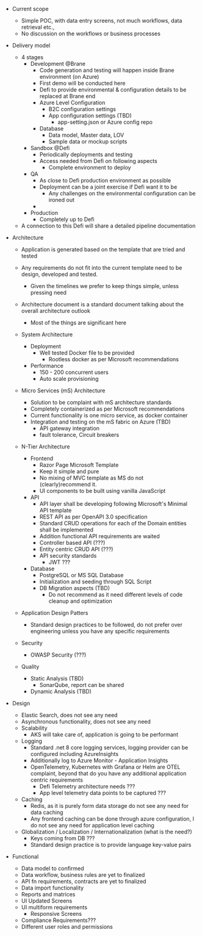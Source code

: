 - Current scope
  - Simple POC, with data entry screens, not much workflows, data retrieval etc.,
  - No discussion on the workflows or business processes

- Delivery model
  - 4 stages
    - Development @Brane
      - Code generation and testing will happen inside Brane environment (on Azure)
      - First demo will be conducted here
      - Defi to provide environmental & configuration details to be replaced at Brane end
      - Azure Level Configuration
        - B2C configuration settings
        - App configuration settings (TBD)
          - app-setting.json or Azure config repo
      - Database
        - Data model, Master data, LOV
        - Sample data or mockup scripts
    - Sandbox @Defi
      - Periodically deployments and testing
      - Access needed from Defi on following aspects
        - Complete environment to deploy
    - QA
      - As close to Defi production environment as possible
      - Deployment can be a joint exercise if Defi want it to be
        - Any challenges on the environmental configuration can be ironed out
      - 
    - Production
      - Completely up to Defi
  - A connection to this Defi will share a detailed pipeline documentation 

- Architecture
  - Application is generated based on the template that are tried and tested
  - Any requirements do not fit into the current template need to be design, developed and tested.
    - Given the timelines we prefer to keep things simple, unless pressing need
  - Architecture document is a standard document talking about the overall architecture outlook
    - Most of the things are significant here
  
  - System Architecture
    - Deployment
      - Well tested Docker file to be provided
        - Rootless docker as per Microsoft recommendations
    - Performance
      - 150 - 200 concurrent users
      - Auto scale provisioning

  - Micro Services (mS) Architecture
    - Solution to be complaint with mS architecture standards
    - Completely containerized as per Microsoft recommendations
    - Current functionality is one micro service, as docker container
    - Integration and testing on the mS fabric on Azure (TBD)
      - API gateway integration
      - fault tolerance, Circuit breakers
  
  - N-Tier Architecture
    - Frontend
      - Razor Page Microsoft Template
      - Keep it simple and pure
      - No mixing of MVC template as MS do not (clearly)recommend it.
      - UI components to be built using vanilla JavaScript
    - API
      - API layer shall be developing following Microsoft's Minimal API template
      - REST API as per OpenAPI 3.0 specification
      - Standard CRUD operations for each of the Domain entities shall be implemented
      - Addition functional API requirements are waited
      - Controller based API (???)
      - Entity centric CRUD API (???)
      - API security standards
        - JWT ???
    - Database
      - PostgreSQL or MS SQL Database
      - Initialization and seeding through SQL Script
      - DB Migration aspects (TBD)
        - Do not recommend as it need different levels of code cleanup and optimization 
  
  - Application Design Patters
    - Standard design practices to be followed, do not prefer over engineering unless you have any specific requirements
  
  - Security
    - OWASP Security (???)
  
  - Quality
    - Static Analysis (TBD)
      - SonarQube, report can be shared
    - Dynamic Analysis (TBD)

- Design
  - Elastic Search, does not see any need
  - Asynchronous functionality, does not see any need
  - Scalability
    - AKS will take care of, application is going to be performant
  - Logging
    - Standard .net 8 core logging services, logging provider can be configured including AzureInsights
    - Additionally log to Azure Monitor - Application Insights
    - OpenTelemetry, Kubernetes with Grafana or Helm are OTEL complaint, beyond that do you have any additional application centric requirements
      - Defi Telemetry architecture needs ???
      - App level telemetry data points to be captured ???
  - Caching
    - Redis, as it is purely form data storage do not see any need for data caching
    - Any frontend caching can be done through azure configuration, I do not see any need for application level caching
  - Globalization / Localization / Internationalization (what is the need?)
    - Keys coming from DB ???
    - Standard design practice is to provide language key-value pairs

- Functional
  - Data model to confirmed
  - Data workflow, business rules are yet to finalized
  - API fn requirements, contracts are yet to finalized
  - Data import functionality
  - Reports and matrices
  - UI Updated Screens
  - UI multiform requirements
    - Responsive Screens
  - Compliance Requirements???
  - Different user roles and permissions
